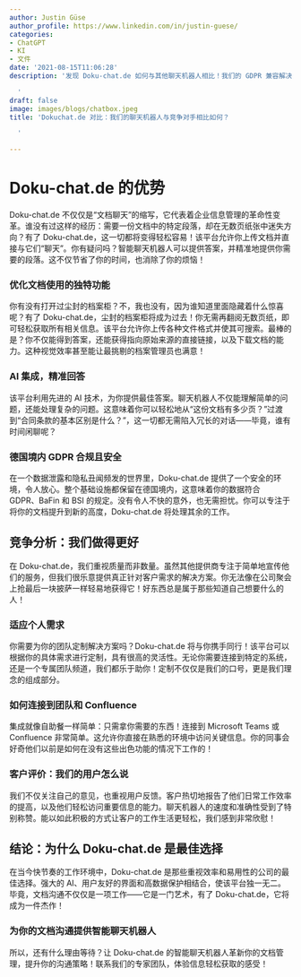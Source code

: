 ```yaml
---
author: Justin Güse
author_profile: https://www.linkedin.com/in/justin-guese/
categories:
- ChatGPT
- KI
- 文件
date: '2021-08-15T11:06:28'
description: '发现 Doku-chat.de 如何与其他聊天机器人相比！我们的 GDPR 兼容解决方案可从您的文档中提供精确的答案。

  '
draft: false
image: images/blogs/chatbox.jpeg
title: 'Dokuchat.de 对比：我们的聊天机器人与竞争对手相比如何？

  '

---
```

# Doku-chat.de 的优势

Doku-chat.de 不仅仅是“文档聊天”的缩写，它代表着企业信息管理的革命性变革。谁没有过这样的经历：需要一份文档中的特定段落，却在无数页纸张中迷失方向？有了 Doku-chat.de，这一切都将变得轻松容易！该平台允许你上传文档并直接与它们“聊天”。你有疑问吗？智能聊天机器人可以提供答案，并精准地提供你需要的段落。这不仅节省了你的时间，也消除了你的烦恼！

### 优化文档使用的独特功能

你有没有打开过尘封的档案柜？不，我也没有，因为谁知道里面隐藏着什么惊喜呢？有了 Doku-chat.de，尘封的档案柜将成为过去！你无需再翻阅无数页纸，即可轻松获取所有相关信息。该平台允许你上传各种文件格式并使其可搜索。最棒的是？你不仅能得到答案，还能获得指向原始来源的直接链接，以及下载文档的能力。这种视觉效率甚至能让最挑剔的档案管理员也满意！

### AI 集成，精准回答

该平台利用先进的 AI 技术，为你提供最佳答案。聊天机器人不仅能理解简单的问题，还能处理复杂的问题。这意味着你可以轻松地从“这份文档有多少页？”过渡到“合同条款的基本区别是什么？”，这一切都无需陷入冗长的对话——毕竟，谁有时间闲聊呢？


### 德国境内 GDPR 合规且安全

在一个数据泄露和隐私丑闻频发的世界里，Doku-chat.de 提供了一个安全的环境，令人放心。整个基础设施都保留在德国境内，这意味着你的数据符合 GDPR、BaFin 和 BSI 的规定。没有令人不快的意外，也无需担忧。你可以专注于将你的文档提升到新的高度，Doku-chat.de 将处理其余的工作。


## 竞争分析：我们做得更好

在 Doku-chat.de，我们重视质量而非数量。虽然其他提供商专注于简单地宣传他们的服务，但我们很乐意提供真正针对客户需求的解决方案。你无法像在公司聚会上抢最后一块披萨一样轻易地获得它！好东西总是属于那些知道自己想要什么的人！

### 适应个人需求

你需要为你的团队定制解决方案吗？Doku-chat.de 将与你携手同行！该平台可以根据你的具体需求进行定制，具有很高的灵活性。无论你需要连接到特定的系统，还是一个专属团队频道，我们都乐于助你！定制不仅仅是我们的口号，更是我们理念的组成部分。


### 如何连接到团队和 Confluence

集成就像自助餐一样简单：只需拿你需要的东西！连接到 Microsoft Teams 或 Confluence 非常简单。这允许你直接在熟悉的环境中访问关键信息。你的同事会好奇他们以前是如何在没有这些出色功能的情况下工作的！

### 客户评价：我们的用户怎么说

我们不仅关注自己的意见，也重视用户反馈。客户热切地报告了他们日常工作效率的提高，以及他们轻松访问重要信息的能力。聊天机器人的速度和准确性受到了特别称赞。能以如此积极的方式让客户的工作生活更轻松，我们感到非常欣慰！


## 结论：为什么 Doku-chat.de 是最佳选择

在当今快节奏的工作环境中，Doku-chat.de 是那些重视效率和易用性的公司的最佳选择。强大的 AI、用户友好的界面和高数据保护相结合，使该平台独一无二。毕竟，文档沟通不仅仅是一项工作——它是一门艺术，有了 Doku-chat.de，它将成为一件杰作！

### 为你的文档沟通提供智能聊天机器人

所以，还有什么理由等待？让 Doku-chat.de 的智能聊天机器人革新你的文档管理，提升你的沟通策略！联系我们的专家团队，体验信息轻松获取的感受！
